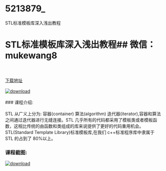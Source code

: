 # 5213879_
STL标准模板库深入浅出教程
# STL标准模板库深入浅出教程## 微信：mukewang8
<br/></br>[下载地址](http://www.36tz.cn/article/5213879 "下载地址")
<br/></br>[![download](http://36tz.cn/muke_img/2020_06_12345-3-300x169.jpg "下载地址")](http://www.36tz.cn/article/5213879 "下载地址")
<br/></br>### 课程介绍:<br/></br>STL 从广义上分为: 容器(container) 算法(algorithm) 迭代器(iterator),容器和算法之间通过迭代器进行无缝连接。STL 几乎所有的代码都采用了模板类或者模板函数，这相比传统的由函数和类组成的库来说提供了更好的代码重用机会。STL(Standard Template Library)标准模板库,在我们 c++标准程序库中隶属于 STL 的占到了 80%以上。

### 课程截图:
[![download](http://36tz.cn/muke_img/2020_06_2-79.png "下载地址")](http://www.36tz.cn/article/5213879 "下载地址")
